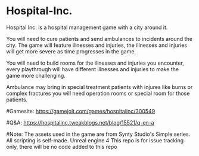 # Hospital-Inc.
Hospital Inc. is a hospital management game with a city around it.

You will need to cure patients and send ambulances to incidents around the city.
The game will feature illnesses and injuries, the illnesses and injuries will get more severe as time progresses in the game.

You will need to build rooms for the illnesses and injuries you encounter, every playthrough will have different illnesses and injuries to make the game more challenging.

Ambulance may bring in special treatment patients with injures like burns or complex fractures you will need operation rooms or special room for those patients.

#Gamesite:
https://gamejolt.com/games/hospitalinc/300549

#Q&A:
https://hospitalinc.tweakblogs.net/blog/15521/q-en-a

#Note:
The assets used in the game are from Synty Studio's Simple series.
All scripting is self-made.
Unreal engine 4
This repo is for issue tracking only, there will be no code added to this repo
